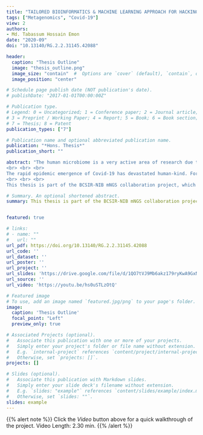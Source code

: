 ```yaml
---
title: "TAILORED BIOINFORMATICS & MACHINE LEARNING APPROACH FOR HACKING INTO COVID-19 MICROBIAL SYSTEM"
tags: ["Metagenomics", "Covid-19"]
view: 2
authors:
- Md. Tabassum Hossain Emon
date: "2020-09"
doi: "10.13140/RG.2.2.31145.42088"

header: 
  caption: "Thesis Outline"
  image: "thesis_outline.png"
  image_size: "contain"  #  Options are `cover` (default), `contain`, or `actual` size.
  image_position: "center"

# Schedule page publish date (NOT publication's date).
# publishDate: "2017-01-01T00:00:00Z"

# Publication type.
# Legend: 0 = Uncategorized; 1 = Conference paper; 2 = Journal article;
# 3 = Preprint / Working Paper; 4 = Report; 5 = Book; 6 = Book section;
# 7 = Thesis; 8 = Patent
publication_types: ["7"]

# Publication name and optional abbreviated publication name.
publication: "*Hons. Thesis*"
publication_short: ""

abstract: "The human microbiome is a very active area of research due to its potential to explain health and disease. Advances in high throughput DNA sequencing have catalyzed the growth of microbiome research; DNA sequencing allows for an effective method to characterize entire microbial communities directly, including unculturable microbes which were previously difficult to study. Shotgun metagenomics and 16S rRNA sequencing, coupled with bioinformatics methods have powered the characterization of the human microbiome in different parts of the body. This has led to the discovery of novel links between the microbiome and diseases such as allergies, cancer, and autoimmune diseases. 
<br> <br> <br>
The rapid epidemic emergence of Covid-19 has devastated human-kind. For rapidly emerging infectious disease like Covid-19, metagenomic next-generation sequencing (mNGS) offers an opportunity to both recover whole viral genomes for epidemiological purposes and to agnostically determine coinfections that may be associated with increased morbidity and mortality. Particularly, Whole Genome mNGS approach could simultaneously reveal the entire “infectome” (i.e. RNA viruses, DNA viruses, bacteria and eukaryotes) present within an individual. 
<br> <br> <br>
This thesis is part of the BCSIR-NIB mNGS collaboration project, which focuses on the application of shotgun metagenomics for the characterization of the Oropharyngeal sample collected from Covid-19 patient. I have used Machine Learning methodologies supported by cloud computing, for breaking into Covid-19 Microbial System to answer the two-classic question of metagenomics- “Who is there?” & “What are they doing?”. So that, this taxonomical and functional data can be merged with comprehensive patient profiles, including demographics and family history; traditional laboratory data; and next-generation ‘omics’ data for accelerated precision therapeutics with maximal efficacy."

# Summary. An optional shortened abstract.
summary: This thesis is part of the BCSIR-NIB mNGS collaboration project, which focuses on the application of shotgun metagenomics for the characterization of the Oropharyngeal sample collected from Covid-19 patient.


featured: true

# links:
# - name: ""
#   url: ""
url_pdf: https://doi.org/10.13140/RG.2.2.31145.42088
url_code: ''
url_dataset: ''
url_poster: ''
url_project: ''
url_slides: 'https://drive.google.com/file/d/1QO7tVJ9Mb6akz179ryKwA9GxNBSMF86j/view?usp=sharing'
url_source: ''
url_video: 'https://youtu.be/hs0uSTLzOtQ'

# Featured image
# To use, add an image named `featured.jpg/png` to your page's folder. 
image:
  caption: 'Thesis Outline'
  focal_point: "Left"
  preview_only: true

# Associated Projects (optional).
#   Associate this publication with one or more of your projects.
#   Simply enter your project's folder or file name without extension.
#   E.g. `internal-project` references `content/project/internal-project/index.md`.
#   Otherwise, set `projects: []`.
projects: []

# Slides (optional).
#   Associate this publication with Markdown slides.
#   Simply enter your slide deck's filename without extension.
#   E.g. `slides: "example"` references `content/slides/example/index.md`.
#   Otherwise, set `slides: ""`.
slides: example
---
```



{{% alert note %}}
Click the *Video* button above for a quick walkthrough of the project.
Video Length: 2.30 min.
{{% /alert %}}


